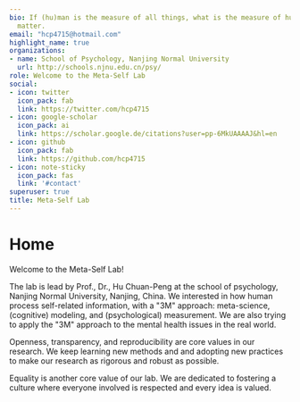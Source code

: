 ```yaml
---
bio: If (hu)man is the measure of all things, what is the measure of human?
  matter.
email: "hcp4715@hotmail.com"
highlight_name: true
organizations:
- name: School of Psychology, Nanjing Normal University
  url: http://schools.njnu.edu.cn/psy/
role: Welcome to the Meta-Self Lab
social:
- icon: twitter
  icon_pack: fab
  link: https://twitter.com/hcp4715
- icon: google-scholar
  icon_pack: ai
  link: https://scholar.google.de/citations?user=pp-6MkUAAAAJ&hl=en
- icon: github
  icon_pack: fab
  link: https://github.com/hcp4715
- icon: note-sticky
  icon_pack: fas
  link: '#contact'
superuser: true
title: Meta-Self Lab
---
```


# Home

Welcome to the Meta-Self Lab!

The lab is lead by Prof., Dr., Hu Chuan-Peng at the school of psychology, Nanjing Normal University, Nanjing, China. We interested in how human process self-related information, with a "3M" approach: meta-science, (cognitive) modeling, and (psychological) measurement. We are also trying to apply the "3M" approach to the mental health issues in the real world.

Openness, transparency, and reproducibility are core values in our research. We keep learning new methods and and adopting new practices to make our research as rigorous and robust as possible. 

Equality is another core value of our lab. We are dedicated to fostering a culture where everyone involved is respected and every idea is valued. 

